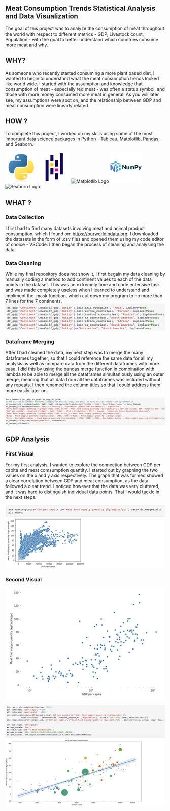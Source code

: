## Meat Consumption Trends Statistical Analysis and Data Visualization

The goal of this project was to analyze the consumption of meat throughout the world with respect to different metrics - GDP, Livestock count, Population - with the goal to better understand which countries consume more meat and why. 

## WHY?
As someone who recently started consuming a more plant based diet, I wanted to begin to understand what the meat consumption trends looked like world wide. I started with the assumption and knowledge that consumption of meat - especially red meat - was often a status symbol, and those with more money consumed more meat in general. As you will later see, my assumptions were spot on, and the relationship between GDP and meat consumption were linearly related. 

## HOW ?
To complete this project, I worked on my skills using some of the most important data science packages in Python - Tableau, Matplotlib, Pandas, and Seaborn. 

<img src= "https://github.com/devicons/devicon/blob/master/icons/python/python-original.svg" alt = "Python Logo" width= "100" height="100" /> <img src= "https://github.com/devicons/devicon/blob/master/icons/pandas/pandas-original.svg" alt = "Pandas Logo" width= "100" height="100" /> <img src= "https://matplotlib.org/_static/logo2_compressed.svg" alt = "Matplotlib Logo" width= "100" height="100" /> <img src= "https://github.com/devicons/devicon/blob/master/icons/numpy/numpy-original-wordmark.svg" alt = "Numpy Logo" width= "100" height="100" /> <img src="https://github.com/mwaskom/seaborn/blob/v0.12.0b2/doc/_static/logo-wide-lightbg.svg" alt = "Seaborn Logo" width = "100" height = "100" />

## WHAT ?

### Data Collection ###
I first had to find many datasets involving meat and animal product consumption, which I found on: https://ourworldindata.org. I downloaded the datasets in the form of .csv files and opened them using my code editor of choice - VSCode. I then began the process of cleaning and analysing the data. 

### Data Cleaning ###
While my final repository does not show it, I first begain my data cleaning by manually coding a method to add continent values to each of the data points in the dataset. This was an extremely time and code entensive task and was made completely useless when I learned to understand and impliment the .mask function, which cut down my program to no more than 7 lines for the 7 continents. 
![Mask Func](/images/mask.png?raw=true "Mask Function")

### Dataframe Merging
After I had cleaned the data, my next step was to merge the many dataframes together, so that I could reference the same data for all my analysis as well as compare data from the different dataframes with more ease. I did this by using the pandas merge function in combination with lambda to be able to merge all the dataframes simultaniously using an outer merge, meaning that all data from all the dataframes was included without any repeats. I then renamed the column titles so that I could address them more easily later on. 

![Merge Func](/images/merging.png?raw=true "Mask Function")

## GDP Analysis ##
### First Visual ###
For my first analysis, I wanted to explore the connection between GDP per capita and meat comsumption quantity. I started out by graphing the two values on the x and y axis respectively. The graph that was formed showed a clear correlation between GDP and meat consumption, as the data followed a clear trend. I noticed however that the data was very cluttered, and it was hard to distinguish individual data points. That I would tackle in the next steps.

![First Graph](/images/first_graph.png?raw=true "First graph")

### Second Visual ###

![Sec Graph](/images/second_graph.png?raw=true "Second Graph")



![Last Graph](/images/final_graph.png?raw=true "Final graph")
